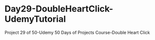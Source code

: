 # Day29-DoubleHeartClick-UdemyTutorial
Project 29 of 50-Udemy 50 Days of Projects Course-Double Heart Click
